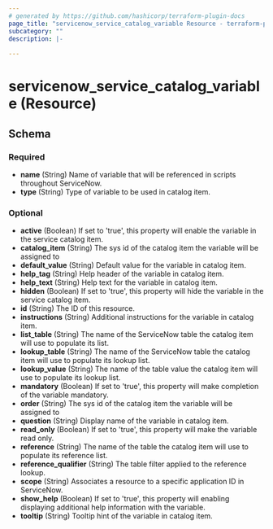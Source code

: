 ```yaml
---
# generated by https://github.com/hashicorp/terraform-plugin-docs
page_title: "servicenow_service_catalog_variable Resource - terraform-provider-servicenow"
subcategory: ""
description: |-
  
---
```


# servicenow_service_catalog_variable (Resource)





<!-- schema generated by tfplugindocs -->
## Schema

### Required

- **name** (String) Name of variable that will be referenced in scripts throughout ServiceNow.
- **type** (String) Type of variable to be used in catalog item.

### Optional

- **active** (Boolean) If set to 'true', this property will enable the variable in the service catalog item.
- **catalog_item** (String) The sys id of the catalog item the variable will be assigned to
- **default_value** (String) Default value for the variable in catalog item.
- **help_tag** (String) Help header of the variable in catalog item.
- **help_text** (String) Help text for the variable in catalog item.
- **hidden** (Boolean) If set to 'true', this property will hide the variable in the service catalog item.
- **id** (String) The ID of this resource.
- **instructions** (String) Additional instructions for the variable in catalog item.
- **list_table** (String) The name of the ServiceNow table the catalog item will use to populate its list.
- **lookup_table** (String) The name of the ServiceNow table the catalog item will use to populate its lookup list.
- **lookup_value** (String) The name of the table value the catalog item will use to populate its lookup list.
- **mandatory** (Boolean) If set to 'true', this property will make completion of the variable mandatory.
- **order** (String) The sys id of the catalog item the variable will be assigned to
- **question** (String) Display name of the variable in catalog item.
- **read_only** (Boolean) If set to 'true', this property will make the variable read only.
- **reference** (String) The name of the table the catalog item will use to populate its reference list.
- **reference_qualifier** (String) The table filter applied to the reference lookup.
- **scope** (String) Associates a resource to a specific application ID in ServiceNow.
- **show_help** (Boolean) If set to 'true', this property will enabling displaying additional help information with the variable.
- **tooltip** (String) Tooltip hint of the variable in catalog item.


